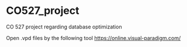 # CO527_project
CO 527 project regarding database optimization

Open .vpd files by the following tool
https://online.visual-paradigm.com/
